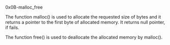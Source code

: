 0x0B-malloc_free

The function malloc() is used to allocate the requested size of bytes and it returns a pointer to the first byte of allocated memory. It returns null pointer, if fails.

 The function free() is used to deallocate the allocated memory by malloc().
